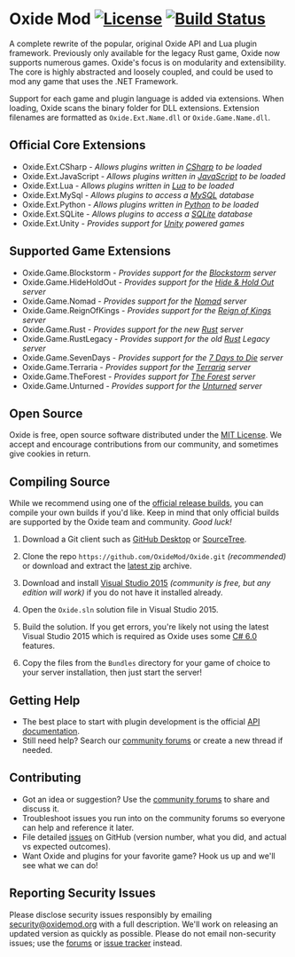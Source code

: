 [license]: https://tldrlegal.com/l/mit
[docs]: http://docs.oxidemod.org
[forums]: http://oxidemod.org/
[issues]: https://github.com/OxideMod/Oxide/issues
[downloads]: http://oxidemod.org/downloads/

# Oxide Mod [![License](http://img.shields.io/badge/license-MIT-lightgrey.svg?style=flat)][License] [![Build Status](https://travis-ci.org/OxideMod/Oxide.png)](https://travis-ci.org/OxideMod/Oxide)

A complete rewrite of the popular, original Oxide API and Lua plugin framework. Previously only available for the legacy Rust game, Oxide now supports numerous games. Oxide's focus is on modularity and extensibility. The core is highly abstracted and loosely coupled, and could be used to mod any game that uses the .NET Framework.

Support for each game and plugin language is added via extensions. When loading, Oxide scans the binary folder for DLL extensions. Extension filenames are formatted as `Oxide.Ext.Name.dll` or `Oxide.Game.Name.dll`.

## Official Core Extensions

 * Oxide.Ext.CSharp - _Allows plugins written in [CSharp](http://en.wikipedia.org/wiki/C_Sharp_(programming_language)) to be loaded_
 * Oxide.Ext.JavaScript - _Allows plugins written in [JavaScript](http://en.wikipedia.org/wiki/JavaScript) to be loaded_
 * Oxide.Ext.Lua - _Allows plugins written in [Lua](http://www.lua.org/) to be loaded_
 * Oxide.Ext.MySql - _Allows plugins to access a [MySQL](http://www.mysql.com/) database_
 * Oxide.Ext.Python - _Allows plugins written in [Python](http://en.wikipedia.org/wiki/Python_(programming_language)) to be loaded_
 * Oxide.Ext.SQLite - _Allows plugins to access a [SQLite](http://www.sqlite.org/) database_
 * Oxide.Ext.Unity - _Provides support for [Unity](http://unity3d.com/) powered games_

## Supported Game Extensions
 * Oxide.Game.Blockstorm - _Provides support for the [Blockstorm](http://playblockstorm.com/) server_
 * Oxide.Game.HideHoldOut - _Provides support for the [Hide & Hold Out](http://h2o-game.net/) server_
 * Oxide.Game.Nomad - _Provides support for the [Nomad](http://playnomad.net) server_
 * Oxide.Game.ReignOfKings - _Provides support for the [Reign of Kings](http://www.reignofkings.net/) server_
 * Oxide.Game.Rust - _Provides support for the new [Rust](http://playrust.com/) server_
 * Oxide.Game.RustLegacy - _Provides support for the old [Rust](http://playrust.com/) Legacy server_
 * Oxide.Game.SevenDays - _Provides support for the [7 Days to Die](http://7daystodie.com/) server_
 * Oxide.Game.Terraria - _Provides support for the [Terraria](http://terraria.org/) server_
 * Oxide.Game.TheForest - _Provides support for [The Forest](http://survivetheforest.com/) server_
 * Oxide.Game.Unturned - _Provides support for the [Unturned](http://smartlydressedgames.com/) server_

## Open Source

Oxide is free, open source software distributed under the [MIT License][license]. We accept and encourage contributions from our community, and sometimes give cookies in return.

## Compiling Source

While we recommend using one of the [official release builds][downloads], you can compile your own builds if you'd like. Keep in mind that only official builds are supported by the Oxide team and community. _Good luck!_

 1. Download a Git client such as [GitHub Desktop](https://desktop.github.com/) or [SourceTree](https://www.sourcetreeapp.com/).

 2. Clone the repo `https://github.com/OxideMod/Oxide.git` _(recommended)_ or download and extract the [latest zip](https://github.com/OxideMod/Oxide/archive/master.zip) archive.

 3. Download and install [Visual Studio 2015](https://www.visualstudio.com/en-us/downloads/visual-studio-2015-downloads-vs.aspx) _(community is free, but any edition will work)_ if you do not have it installed already.

 3. Open the `Oxide.sln` solution file in Visual Studio 2015.

 4. Build the solution. If you get errors, you're likely not using the latest Visual Studio 2015 which is required as Oxide uses some [C# 6.0](https://github.com/dotnet/roslyn/wiki/New-Language-Features-in-C%23-6) features.

 5. Copy the files from the `Bundles` directory for your game of choice to your server installation, then just start the server!

## Getting Help

* The best place to start with plugin development is the official [API documentation][docs].
* Still need help? Search our [community forums][forums] or create a new thread if needed.

## Contributing

* Got an idea or suggestion? Use the [community forums][forums] to share and discuss it.
* Troubleshoot issues you run into on the community forums so everyone can help and reference it later.
* File detailed [issues] on GitHub (version number, what you did, and actual vs expected outcomes).
* Want Oxide and plugins for your favorite game? Hook us up and we'll see what we can do!

## Reporting Security Issues

Please disclose security issues responsibly by emailing security@oxidemod.org with a full description. We'll work on releasing an updated version as quickly as possible. Please do not email non-security issues; use the [forums] or [issue tracker][issues] instead.
